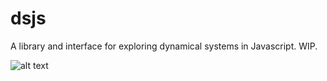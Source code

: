 # dsjs
A library and interface for exploring dynamical systems in Javascript. WIP.

![alt text](https://github.com/mattsgithub/dsjs/tree/master/img/dsjs.png)


